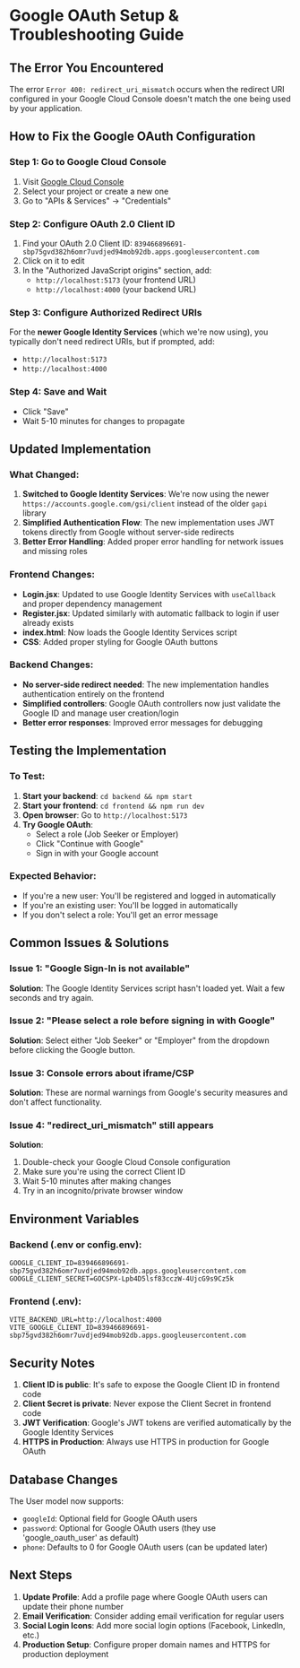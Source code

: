 # Google OAuth Setup & Troubleshooting Guide

## The Error You Encountered

The error `Error 400: redirect_uri_mismatch` occurs when the redirect URI configured in your Google Cloud Console doesn't match the one being used by your application.

## How to Fix the Google OAuth Configuration

### Step 1: Go to Google Cloud Console
1. Visit [Google Cloud Console](https://console.cloud.google.com/)
2. Select your project or create a new one
3. Go to "APIs & Services" → "Credentials"

### Step 2: Configure OAuth 2.0 Client ID
1. Find your OAuth 2.0 Client ID: `839466896691-sbp75gvd382h6omr7uvdjed94mob92db.apps.googleusercontent.com`
2. Click on it to edit
3. In the "Authorized JavaScript origins" section, add:
   - `http://localhost:5173` (your frontend URL)
   - `http://localhost:4000` (your backend URL)

### Step 3: Configure Authorized Redirect URIs
For the **newer Google Identity Services** (which we're now using), you typically don't need redirect URIs, but if prompted, add:
- `http://localhost:5173`
- `http://localhost:4000`

### Step 4: Save and Wait
- Click "Save"
- Wait 5-10 minutes for changes to propagate

## Updated Implementation

### What Changed:
1. **Switched to Google Identity Services**: We're now using the newer `https://accounts.google.com/gsi/client` instead of the older `gapi` library
2. **Simplified Authentication Flow**: The new implementation uses JWT tokens directly from Google without server-side redirects
3. **Better Error Handling**: Added proper error handling for network issues and missing roles

### Frontend Changes:
- **Login.jsx**: Updated to use Google Identity Services with `useCallback` and proper dependency management
- **Register.jsx**: Updated similarly with automatic fallback to login if user already exists
- **index.html**: Now loads the Google Identity Services script
- **CSS**: Added proper styling for Google OAuth buttons

### Backend Changes:
- **No server-side redirect needed**: The new implementation handles authentication entirely on the frontend
- **Simplified controllers**: Google OAuth controllers now just validate the Google ID and manage user creation/login
- **Better error responses**: Improved error messages for debugging

## Testing the Implementation

### To Test:
1. **Start your backend**: `cd backend && npm start`
2. **Start your frontend**: `cd frontend && npm run dev`
3. **Open browser**: Go to `http://localhost:5173`
4. **Try Google OAuth**:
   - Select a role (Job Seeker or Employer)
   - Click "Continue with Google"
   - Sign in with your Google account

### Expected Behavior:
- If you're a new user: You'll be registered and logged in automatically
- If you're an existing user: You'll be logged in automatically
- If you don't select a role: You'll get an error message

## Common Issues & Solutions

### Issue 1: "Google Sign-In is not available"
**Solution**: The Google Identity Services script hasn't loaded yet. Wait a few seconds and try again.

### Issue 2: "Please select a role before signing in with Google"
**Solution**: Select either "Job Seeker" or "Employer" from the dropdown before clicking the Google button.

### Issue 3: Console errors about iframe/CSP
**Solution**: These are normal warnings from Google's security measures and don't affect functionality.

### Issue 4: "redirect_uri_mismatch" still appears
**Solution**: 
1. Double-check your Google Cloud Console configuration
2. Make sure you're using the correct Client ID
3. Wait 5-10 minutes after making changes
4. Try in an incognito/private browser window

## Environment Variables

### Backend (.env or config.env):
```
GOOGLE_CLIENT_ID=839466896691-sbp75gvd382h6omr7uvdjed94mob92db.apps.googleusercontent.com
GOOGLE_CLIENT_SECRET=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
```

### Frontend (.env):
```
VITE_BACKEND_URL=http://localhost:4000
VITE_GOOGLE_CLIENT_ID=839466896691-sbp75gvd382h6omr7uvdjed94mob92db.apps.googleusercontent.com
```

## Security Notes

1. **Client ID is public**: It's safe to expose the Google Client ID in frontend code
2. **Client Secret is private**: Never expose the Client Secret in frontend code
3. **JWT Verification**: Google's JWT tokens are verified automatically by the Google Identity Services
4. **HTTPS in Production**: Always use HTTPS in production for Google OAuth

## Database Changes

The User model now supports:
- `googleId`: Optional field for Google OAuth users
- `password`: Optional for Google OAuth users (they use 'google_oauth_user' as default)
- `phone`: Defaults to 0 for Google OAuth users (can be updated later)

## Next Steps

1. **Update Profile**: Add a profile page where Google OAuth users can update their phone number
2. **Email Verification**: Consider adding email verification for regular users
3. **Social Login Icons**: Add more social login options (Facebook, LinkedIn, etc.)
4. **Production Setup**: Configure proper domain names and HTTPS for production deployment
